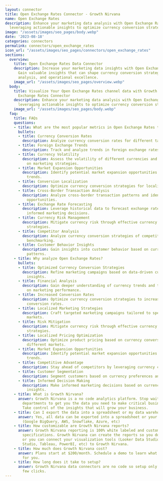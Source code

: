 ```yaml
---
layout: connector
title: Open Exchange Rates Connector - Growth Nirvana
name: Open Exchange Rates
description: Enhance your marketing data analysis with Open Exchange Rates integration,
  leveraging actionable insights to optimize currency conversion strategies.
image: "/assets/images/seo_pages/body.webp"
date: '2023-08-18'
categories: connectors
permalink: connectors/open_exchange_rates
icon_url: "/assets/images/seo_pages/connectors/open_exchange_rates"
sections:
  overview:
    title: Open Exchange Rates Data Connector
    description: Increase your marketing data insights with Open Exchange Rates integration.
      Gain valuable insights that can shape currency conversion strategies, financial
      analysis, and operational excellence.
    image_url: "/assets/images/seo_pages/overview.webp"
  body:
    title: Visualize Your Open Exchange Rates channel data with Growth Nirvana's Open
      Exchange Rates Connector
    description: Enhance your marketing data analysis with Open Exchange Rates integration,
      leveraging actionable insights to optimize currency conversion strategies.
    image_url: "/assets/images/seo_pages/body.webp"
  faq:
    title: FAQs
    questions:
    - title: What are the most popular metrics in Open Exchange Rates to analyze?
      bullets:
      - title: Currency Conversion Rates
        description: Analyze currency conversion rates for different target markets.
      - title: Foreign Exchange Trends
        description: Track and analyze trends in foreign exchange rates.
      - title: Currency Volatility
        description: Assess the volatility of different currencies and its impact
          on marketing strategies.
      - title: Market Expansion Opportunities
        description: Identify potential market expansion opportunities based on currency
          trends.
      - title: Conversion Localization
        description: Optimize currency conversion strategies for localized markets.
      - title: Cross-Border Transaction Analysis
        description: Analyze cross-border transaction patterns and identify optimization
          opportunities.
      - title: Exchange Rate Forecasting
        description: Leverage historical data to forecast exchange rates and make
          informed marketing decisions.
      - title: Currency Risk Management
        description: Mitigate currency risk through effective currency conversion
          strategies.
      - title: Competitor Analysis
        description: Analyze currency conversion strategies of competitors for market
          benchmarking.
      - title: Customer Behavior Insights
        description: Gain insights into customer behavior based on currency conversion
          patterns.
    - title: Why analyze Open Exchange Rates?
      bullets:
      - title: Optimized Currency Conversion Strategies
        description: Refine marketing campaigns based on data-driven currency conversion
          insights.
      - title: Financial Analysis
        description: Gain deeper understanding of currency trends and their impact
          on marketing performance.
      - title: Increased Conversion Rates
        description: Optimize currency conversion strategies to increase customer
          conversion rates.
      - title: Localized Marketing Strategies
        description: Craft targeted marketing campaigns tailored to specific currency
          markets.
      - title: Risk Mitigation
        description: Mitigate currency risk through effective currency conversion
          strategies.
      - title: Localized Pricing Optimization
        description: Optimize product pricing based on currency conversion rates in
          different markets.
      - title: Market Expansion Opportunities
        description: Identify potential market expansion opportunities based on currency
          trends.
      - title: Competitive Advantage
        description: Stay ahead of competitors by leveraging currency conversion insights.
      - title: Customer Segmentation
        description: Segment customers based on currency preferences and behavior.
      - title: Informed Decision Making
        description: Make informed marketing decisions based on currency conversion
          insights.
    - title: What is Growth Nirvana?
      answer: Growth Nirvana is a no code analytics platform. Stop waiting for other
        departments to get you the data you need to make critical business decisions.
        Take control of the insights that will grow your business.
    - title: Can I export the data into a spreadsheet or my data warehouse?
      answer: Yes, all data can be exported into a spreadsheet or your data warehouse
        (Google BigQuery, AWS, Snowflake, Azure, etc)
    - title: How customizable are Growth Nirvana reports?
      answer: Growth Nirvana reporting is 100% white labeled and customized to your
        specifications. Growth Nirvana can create the reports so you don’t have to
        or you can connect your visualization tools (Looker Data Studio/Google Data
        Studio, Tableau, PowerBI, etc) to Growth Nirvana.
    - title: How much does Growth Nirvana cost?
      answer: Plans start at $200/month. Schedule a demo to learn what plan is best
        for you.
    - title: How long does it take to setup?
      answer: Growth Nirvana data connectors are no code so setup only requires a
        few clicks.
---
```

